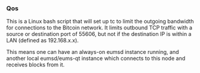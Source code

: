 ### Qos ###

This is a Linux bash script that will set up tc to limit the outgoing bandwidth for connections to the Bitcoin network. It limits outbound TCP traffic with a source or destination port of 55606, but not if the destination IP is within a LAN (defined as 192.168.x.x).

This means one can have an always-on eumsd instance running, and another local eumsd/eums-qt instance which connects to this node and receives blocks from it.
